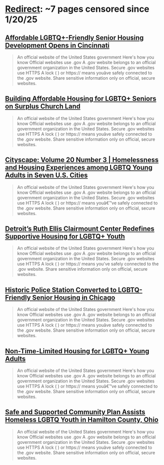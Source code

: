 



# [Redirect](huduser.gov): ~7 pages censored since 1/20/25

## [Affordable LGBTQ+-Friendly Senior Housing Development Opens in Cincinnati](https://www.huduser.gov/portal/node/10339)


> An official website of the United States government Here's how you know Official websites use .gov A .gov website belongs to an official government organization in the United States. Secure .gov websites use HTTPS A lock ( ) or https:// means youâve safely connected to the .gov website. Share sensitive information only on official, secure websites.
## [Building Affordable Housing for LGBTQ+ Seniors on Surplus Church Land](https://www.huduser.gov/portal/pdredge/pdr-edge-inpractice-062524.html)


> An official website of the United States government Here's how you know Official websites use .gov A .gov website belongs to an official government organization in the United States. Secure .gov websites use HTTPS A lock ( ) or https:// means youâve safely connected to the .gov website. Share sensitive information only on official, secure websites.
## [Cityscape: Volume 20 Number 3 | Homelessness and Housing Experiences among LGBTQ Young Adults in Seven U.S. Cities](https://www.huduser.gov/portal/periodicals/cityscpe/vol20num3/article1.html)


> An official website of the United States government Here's how you know Official websites use .gov A .gov website belongs to an official government organization in the United States. Secure .gov websites use HTTPS A lock ( ) or https:// means youâ€™ve safely connected to the .gov website. Share sensitive information only on official, secure websites.
## [Detroit’s Ruth Ellis Clairmount Center Redefines Supportive Housing for LGBTQ+ Youth](https://www.huduser.gov/portal/pdredge/pdr-edge-inpractice-051424.html)


> An official website of the United States government Here's how you know Official websites use .gov A .gov website belongs to an official government organization in the United States. Secure .gov websites use HTTPS A lock ( ) or https:// means you’ve safely connected to the .gov website. Share sensitive information only on official, secure websites.
## [Historic Police Station Converted to LGBTQ-Friendly Senior Housing in Chicago](https://www.huduser.gov/portal/pdredge/pdr_edge_inpractice_102615.html)


> An official website of the United States government Here's how you know Official websites use .gov A .gov website belongs to an official government organization in the United States. Secure .gov websites use HTTPS A lock ( ) or https:// means youâve safely connected to the .gov website. Share sensitive information only on official, secure websites.
## [Non-Time-Limited Housing for LGBTQ+ Young Adults](https://www.huduser.gov/portal/periodicals/em/Spring22/highlight3-sidebar2.html)


> An official website of the United States government Here's how you know Official websites use .gov A .gov website belongs to an official government organization in the United States. Secure .gov websites use HTTPS A lock ( ) or https:// means youâ€™ve safely connected to the .gov website. Share sensitive information only on official, secure websites.
## [Safe and Supported Community Plan Assists Homeless LGBTQ Youth in Hamilton County, Ohio](https://www.huduser.gov/portal/node/6439)


> An official website of the United States government Here's how you know Official websites use .gov A .gov website belongs to an official government organization in the United States. Secure .gov websites use HTTPS A lock ( ) or https:// means youâve safely connected to the .gov website. Share sensitive information only on official, secure websites.